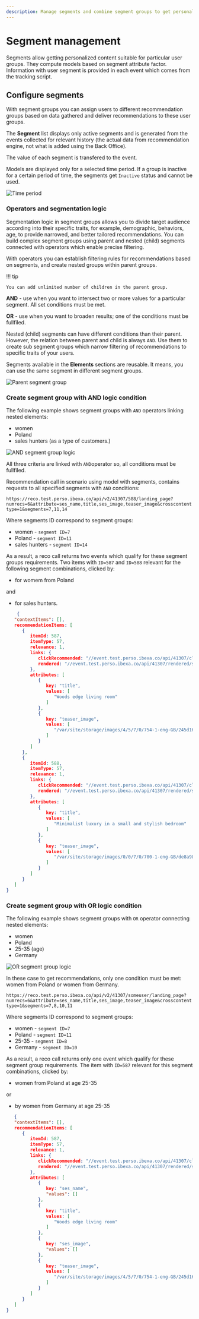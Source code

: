 ```yaml
---
description: Manage segments and combine segment groups to get personalized content targeted at your clients.
---
```


# Segment management

Segments allow getting personalized content suitable for particular user groups. They compute models based on segment attribute factor.
Information with user segment is provided in each event which comes from the tracking script.

## Configure segments

With segment groups you can assign users to different recommendation groups based on data gathered and deliver recommendations to these user groups.

The **Segment** list displays only active segments and is generated from the events collected for relevant history (the actual data from recommendation engine, not what is added using the Back Office).

The value of each segment is transfered to the event.

Models are displayed only for a selected time period. 
If a group is inactive for a certain period of time, the segments get `Inactive` status and cannot be used.

![Time period](img/models_time_period.png "Time period configuration")

### Operators and segmentation logic

Segmentation logic in segment groups allows you to divide target audience according into their specific traits, for example, demographic, 
behaviors, age, to provide narrowed, and better tailored recommendations.
You can build complex segment groups using parent and nested (child) segments connected with operators which enable precise filtering.

With operators you can establish filtering rules for recommendations based on segments, and create nested groups within parent groups.

!!! tip

    You can add unlimited number of children in the parent group.

**AND** - use when you want to intersect two or more values for a particular segment. All set conditions must be met.

**OR** - use when you want to broaden results; one of the conditions must be fullfiled.

Nested (child) segments can have different conditions than their parent. However, the relation between parent and child is always `AND`.
Use them to create sub segment groups which narrow filtering of recommendations to specific traits of your users.

Segments available in the **Elements** sections are reusable. It means, you can use the same segment in different segment groups.


![Parent segment group](img/perso_segment_group_and_parent.png "Parent segment group")


### Create segment group with AND logic condition


The following example shows segment groups with `AND` operators linking nested elements:

- women
- Poland 
- sales hunters (as a type of customers.)


![AND segment group logic](img/perso_segment_group_sales_hunters.png "AND segment group logic")


All three criteria are linked with `AND`operator so, all conditions must be fullfiled. 

Recommendation call in scenario using model with segments, contains requests to all specified segments with `AND` conditions:

`https://reco.test.perso.ibexa.co/api/v2/41307/588/landing_page?numrecs=6&attribute=ses_name,title,ses_image,teaser_image&crosscontenttype=1&segments=7,11,14`

Where segments ID correspond to segment groups:

- women - `segment ID=7`
- Poland - `segment ID=11`
- sales hunters - `segment ID=14`

As a result, a reco call returns two events which qualify for these segment groups requirements.
Two items with `ID=587` and `ID=588` relevant for the following segment combinations, clicked by:

- for womem from Poland

and

- for sales hunters.

```json hl_lines="5 28"
    {
   "contextItems": [],
   recommendationItems: [
      {
         itemId: 587,
         itemType: 57,
         relevance: 1,
         links: {
            clickRecommended: "//event.test.perso.ibexa.co/api/41307/clickrecommended/someuser/57/587?scenario=landing_page&modelid=10316421&categorypath=&requestuuid=276a5930-dea3-11ed-8cdf-92a64ae30943",
            rendered: "//event.test.perso.ibexa.co/api/41307/rendered/someuser/57/587?scenario=landing_page&modelid=10316421&categorypath=&requestuuid=276a5930-dea3-11ed-8cdf-92a64ae30943"
         },
         attributes: [
            {
               key: "title",
               values: [
                  "Woods edge living room"
               ]
            },
            {
               key: "teaser_image",
               values: [
                  "/var/site/storage/images/4/5/7/0/754-1-eng-GB/245d16d84164-living-room3.jpg"
               ]
            }
         ]
      },
      {
         itemId: 588,
         itemType: 57,
         relevance: 1,
         links: {
            clickRecommended: "//event.test.perso.ibexa.co/api/41307/clickrecommended/someuser/57/588?scenario=landing_page&modelid=10316421&categorypath=&requestuuid=276a5930-dea3-11ed-8cdf-92a64ae30943",
            rendered: "//event.test.perso.ibexa.co/api/41307/rendered/someuser/57/588?scenario=landing_page&modelid=10316421&categorypath=&requestuuid=276a5930-dea3-11ed-8cdf-92a64ae30943"
         },
         attributes: [
            {
               key: "title",
               values: [
                  "Minimalist luxury in a small and stylish bedroom"
               ]
            },
            {
               key: "teaser_image",
               values: [
                  "/var/site/storage/images/0/0/7/0/700-1-eng-GB/de8a98767362-bedroom2.jpg"
               ]
            }
         ]
      }
   ]
}
```

### Create segment group with OR logic condition

The following example shows segment groups with `OR` operator connecting nested elements:

- women
- Poland
- 25-35 (age)
- Germany

![OR segment group logic](img/perso_segment_group_or.png "OR segment group logic")


In these case to get recommendations, only one condition must be met: women from Poland or women from Germany.

`https://reco.test.perso.ibexa.co/api/v2/41307/someuser/landing_page?numrecs=6&attribute=ses_name,title,ses_image,teaser_image&crosscontenttype=1&segments=7,8,10,11`

Where segments ID correspond to segment groups:

- women - `segment ID=7`
- Poland - `segment ID=11`
- 25-35 - `segment ID=8`
- Germany - `segment ID=10`

As a result, a reco call returns only one event which qualify for these segment group requirements. The item with `ID=587` relevant for this segment combinations, clicked by:

- women from Poland at age 25-35 

or 

- by women from Germany at age 25-35

```json hl_lines="5"
   {
   "contextItems": [],
   recommendationItems: [
      {
         itemId: 587,
         itemType: 57,
         relevance: 1,
         links: {
            clickRecommended: "//event.test.perso.ibexa.co/api/41307/clickrecommended/someuser/57/587?scenario=landing_page&modelid=10316421&categorypath=&requestuuid=7ff8c8b0-e282-11ed-9a93-aefcc75529b6",
            rendered: "//event.test.perso.ibexa.co/api/41307/rendered/someuser/57/587?scenario=landing_page&modelid=10316421&categorypath=&requestuuid=7ff8c8b0-e282-11ed-9a93-aefcc75529b6"
         },
         attributes: [
            {
               key: "ses_name",
               "values": []
            },
            {
               key: "title",
               values: [
                  "Woods edge living room"
               ]
            },
            {
               key: "ses_image",
               "values": []
            },
            {
               key: "teaser_image",
               values: [
                  "/var/site/storage/images/4/5/7/0/754-1-eng-GB/245d16d84164-living-room3.jpg"
               ]
            }
         ]
      }
   ]
}
```